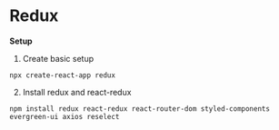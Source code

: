 # Redux

**Setup**

1. Create basic setup

```shell
npx create-react-app redux
```

2. Install redux and react-redux

```shell
npm install redux react-redux react-router-dom styled-components evergreen-ui axios reselect
```
